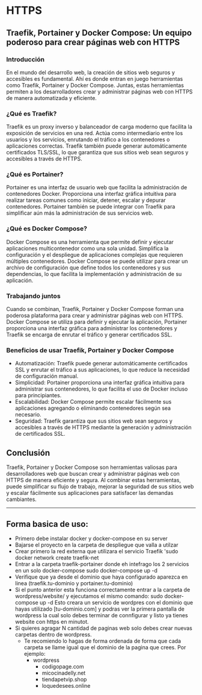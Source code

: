 # HTTPS

## Traefik, Portainer y Docker Compose: Un equipo poderoso para crear páginas web con HTTPS

### Introducción

En el mundo del desarrollo web, la creación de sitios web seguros y accesibles es fundamental. Ahí es donde entran en juego herramientas como Traefik, Portainer y Docker Compose. Juntas, estas herramientas permiten a los desarrolladores crear y administrar páginas web con HTTPS de manera automatizada y eficiente.

### ¿Qué es Traefik?

Traefik es un proxy inverso y balanceador de carga moderno que facilita la exposición de servicios en una red. Actúa como intermediario entre los usuarios y los servicios, enrutando el tráfico a los contenedores o aplicaciones correctas. Traefik también puede generar automáticamente certificados TLS/SSL, lo que garantiza que sus sitios web sean seguros y accesibles a través de HTTPS.

### ¿Qué es Portainer?

Portainer es una interfaz de usuario web que facilita la administración de contenedores Docker. Proporciona una interfaz gráfica intuitiva para realizar tareas comunes como iniciar, detener, escalar y depurar contenedores. Portainer también se puede integrar con Traefik para simplificar aún más la administración de sus servicios web.

### ¿Qué es Docker Compose?

Docker Compose es una herramienta que permite definir y ejecutar aplicaciones multicontenedor como una sola unidad. Simplifica la configuración y el despliegue de aplicaciones complejas que requieren múltiples contenedores. Docker Compose se puede utilizar para crear un archivo de configuración que define todos los contenedores y sus dependencias, lo que facilita la implementación y administración de su aplicación.

### Trabajando juntos

Cuando se combinan, Traefik, Portainer y Docker Compose forman una poderosa plataforma para crear y administrar páginas web con HTTPS. Docker Compose se utiliza para definir y ejecutar la aplicación, Portainer proporciona una interfaz gráfica para administrar los contenedores y Traefik se encarga de enrutar el tráfico y generar certificados SSL.

### Beneficios de usar Traefik, Portainer y Docker Compose

- Automatización: Traefik puede generar automáticamente certificados SSL y enrutar el tráfico a sus aplicaciones, 
lo que reduce la necesidad de configuración manual.
- Simplicidad: Portainer proporciona una interfaz gráfica intuitiva para administrar sus contenedores, lo que 
facilita el uso de Docker incluso para principiantes.
- Escalabilidad: Docker Compose permite escalar fácilmente sus aplicaciones agregando o eliminando contenedores 
según sea necesario.
- Seguridad: Traefik garantiza que sus sitios web sean seguros y accesibles a través de HTTPS mediante la generación
y administración de certificados SSL.

## Conclusión

Traefik, Portainer y Docker Compose son herramientas valiosas para desarrolladores web que buscan crear y administrar páginas web con HTTPS de manera eficiente y segura. Al combinar estas herramientas, puede simplificar su flujo de trabajo, mejorar la seguridad de sus sitios web y escalar fácilmente sus aplicaciones para satisfacer las demandas cambiantes.


---

## Forma basica de uso:
- Primero debe instalar docker y docker-compose en su server
- Bajarse el proyecto en la carpeta de despliegue que valla a utilzar
- Crear primero la red externa que utilizara el servicio Traefik
	'sudo docker network create traefik-net
- Entrar a la carpeta traefik-portainer donde eh intefrago los 2 servicios en un solo docker-compose
  	sudo docker-compose up -d
- Verifique que ya desde el dominio que haya configurado aparezca en linea (traefik.tu-dominio y portainer.tu-dominio)
- Si el punto anterior esta funciona correctamente entrar a la carpeta de wordpress/website/ y ejecutamos el mismo comando:
  	sudo docker-compose up -d
  Esto creara un servicio de wordpres con el dominio que hayas utilizado [tu-dominio.com] y podras ver la primera
  pantalla de wordpress la cual solo debes terminar de connfigurar y listo ya tienes website con https en minutot.
- Si quieres agragar N cantidad de paginas web solo debes crear nuevas carpetas dentro de wordpress.
  	- Te recomiendo lo hagas de forma ordenada de forma que cada carpeta se llame igual que el dominio de la
  	  pagina que crees. Por ejemplo:
  	  	* wordpress
  	  	  	- codigopage.com
  	  	  	- micocinadelly.net
  	  	  	- tiendapetvip.shop
  	  	  	- loquedesees.online
   	
